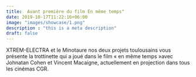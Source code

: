 ```yaml
---
title:  Avant première du film En même temps"
date: 2019-10-17T11:22:16+06:00
image: "images/showcase/1.png"
description : "this is a meta description"
draft: false
---
```


XTREM-ELECTRA et le Minotaure nos deux projets toulousains vous présente la trottinette qui a joué dans le film « en même temps »avec Johnatan Cohen et Vincent Macaigne, actuellement en projection dans tous les cinémas CGR.

